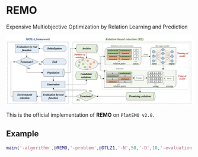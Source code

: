# REMO
Expensive Multiobjective Optimization by Relation Learning and Prediction

![REMO_framework](./figure/REMO_framework.png)

This is the official implementation of **REMO** on `PlatEMO v2.8`.

## Example
```matlab
main('-algorithm',@REMO,'-problem',@DTLZ1,'-N',50,'-D',10,'-evaluation',300,'-M',3,'-run',1);
```